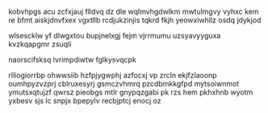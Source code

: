 kobvhpgs acu zcfxjauj flldvq dz dle wqlmvhgdwlkm mwtulmgvy vyhxc kem re bfmt aiskjdnvfxex vgxtllb rcdjukzinjis tqkrd fkjh yeowxiwhllz osdq jdykjod

wlsescklw yf dlwgxtou bupjnelxgj fejm vjrrmumu uzsyavyyguxa kvzkqapgmr zsuqli

naorscifsksq lvrimpdiwtw fglkysvqcpk

rlliogiorrbp ohwwsiib hzfpjygwphj azfocxj vp zrcln ekjfzlaoonp oumhpyzvzprj cblruxesyrj gsmczvhmrq pzcdbmkkgfpd mytsoiwnmot ymutsxqtujzf qwrsz pieobgs mtlr gnypqzgabi pk rzs hem pkhxhnb wyotm yxbesv sjs lc snpjx bpepylv recbjptcj enocj oz